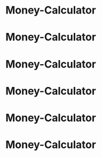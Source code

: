 # Money-Calculator
# Money-Calculator
# Money-Calculator
# Money-Calculator
# Money-Calculator
# Money-Calculator
